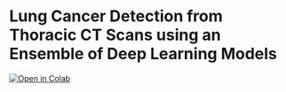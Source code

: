 # Lung Cancer Detection from Thoracic CT Scans using an Ensemble of Deep Learning Models

[![Open in Colab](https://colab.research.google.com/assets/colab-badge.svg)](https://colab.research.google.com/github/iabh1shekbasu/LungCancerDetectionEnsemble/blob/main/Probability_Extraction.ipynb
)
